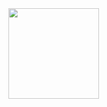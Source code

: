 <img src="https://media4.giphy.com/media/vzO0Vc8b2VBLi/giphy.gif?cid=ecf05e47xp4btqpi2ibnjth71n0uq3etj3lwrizlebct9y42&rid=giphy.gif" width="180"/>

